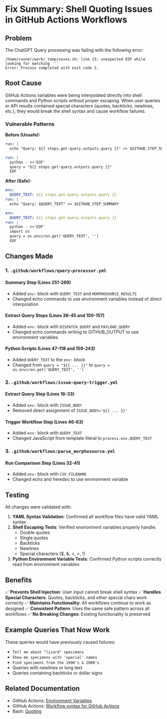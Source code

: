 # Fix Summary: Shell Quoting Issues in GitHub Actions Workflows

## Problem

The ChatGPT Query processing was failing with the following error:
```
/home/runner/work/_temp/xxxxx.sh: line 13: unexpected EOF while looking for matching `''
Error: Process completed with exit code 2.
```

## Root Cause

GitHub Actions variables were being interpolated directly into shell commands and Python scripts without proper escaping. When user queries or API results contained special characters (quotes, backticks, newlines, etc.), they would break the shell syntax and cause workflow failures.

### Vulnerable Patterns

**Before (Unsafe):**
```yaml
run: |
  echo "Query: ${{ steps.get-query.outputs.query }}" >> $GITHUB_STEP_SUMMARY
```

```yaml
run: |
  python - <<'EOF'
  query = "${{ steps.get-query.outputs.query }}"
  EOF
```

**After (Safe):**
```yaml
env:
  QUERY_TEXT: ${{ steps.get-query.outputs.query }}
run: |
  echo "Query: $QUERY_TEXT" >> $GITHUB_STEP_SUMMARY
```

```yaml
env:
  QUERY_TEXT: ${{ steps.get-query.outputs.query }}
run: |
  python - <<'EOF'
  import os
  query = os.environ.get('QUERY_TEXT', '')
  EOF
```

## Changes Made

### 1. `.github/workflows/query-processor.yml`

#### Summary Step (Lines 251-269)
- Added `env:` block with `QUERY_TEXT` and `MORPHOSOURCE_RESULTS`
- Changed echo commands to use environment variables instead of direct interpolation

#### Extract Query Steps (Lines 38-45 and 150-157)
- Added `env:` block with `DISPATCH_QUERY` and `PAYLOAD_QUERY`
- Changed echo commands writing to GITHUB_OUTPUT to use environment variables

#### Python Scripts (Lines 47-118 and 159-243)
- Added `QUERY_TEXT` to the `env:` block
- Changed from `query = "${{ ... }}"` to `query = os.environ.get('QUERY_TEXT', '')`

### 2. `.github/workflows/issue-query-trigger.yml`

#### Extract Query Step (Lines 18-33)
- Added `env:` block with `ISSUE_BODY`
- Removed direct assignment of `ISSUE_BODY='${{ ... }}'`

#### Trigger Workflow Step (Lines 46-63)
- Added `env:` block with `QUERY_TEXT`
- Changed JavaScript from template literal to `process.env.QUERY_TEXT`

### 3. `.github/workflows/parse_morphosource.yml`

#### Run Comparison Step (Lines 32-41)
- Added `env:` block with `CSV_FILENAME`
- Changed echo and heredoc to use environment variable

## Testing

All changes were validated with:

1. **YAML Syntax Validation**: Confirmed all workflow files have valid YAML syntax
2. **Shell Escaping Tests**: Verified environment variables properly handle:
   - Double quotes
   - Single quotes
   - Backticks
   - Newlines
   - Special characters ($, &, <, >, !)
3. **Python Environment Variable Tests**: Confirmed Python scripts correctly read from environment variables

## Benefits

✅ **Prevents Shell Injection**: User input cannot break shell syntax
✅ **Handles Special Characters**: Quotes, backticks, and other special chars work correctly
✅ **Maintains Functionality**: All workflows continue to work as designed
✅ **Consistent Pattern**: Uses the same safe pattern across all workflows
✅ **No Breaking Changes**: Existing functionality is preserved

## Example Queries That Now Work

These queries would have previously caused failures:

- `Tell me about "lizard" specimens`
- `Show me specimens with 'special' names`
- `Find specimens from the 1990's & 2000's`
- Queries with newlines or long text
- Queries containing backticks or dollar signs

## Related Documentation

- GitHub Actions: [Environment Variables](https://docs.github.com/en/actions/learn-github-actions/variables)
- GitHub Actions: [Workflow syntax for GitHub Actions](https://docs.github.com/en/actions/using-workflows/workflow-syntax-for-github-actions)
- Bash: [Quoting](https://www.gnu.org/software/bash/manual/html_node/Quoting.html)
